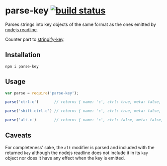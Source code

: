 # parse-key [![build status](https://secure.travis-ci.org/thlorenz/parse-key.png)](http://next.travis-ci.org/thlorenz/parse-key)

Parses strings into key objects of the same format as the ones emitted by [nodejs readline](http://nodejs.org/api/readline.html).

Counter part to [stringify-key](https://github.com/thlorenz/stringify-key).

## Installation

    npm i parse-key

## Usage

```js
var parse = require('parse-key');

parse('ctrl-c')       // returns { name: 'c', ctrl: true, meta: false, shift: false, alt: false }

parse('shift-ctrl-c') // returns { name: 'c', ctrl: true, meta: false, shift: true, alt: false }

parse('alt-c')        // returns { name: 'c', ctrl: false, meta: false, shift: false, alt: true }
```

## Caveats

For completeness' sake, the `alt` modifier is parsed and included with the returned `key` although the nodejs readline does not
include it in its `key` object nor does it have any effect when the key is emitted.
